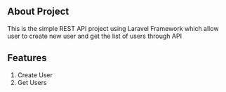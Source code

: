## About Project

This is the simple REST API project using Laravel Framework which allow user to create new user and get the list of users through API

## Features
1. Create User
2. Get Users